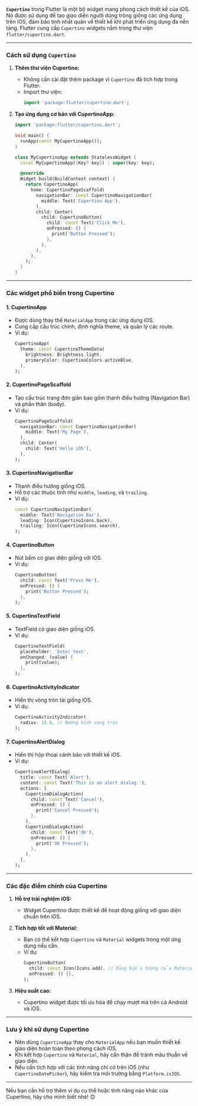 **`Cupertino`** trong Flutter là một bộ widget mang phong cách thiết kế của iOS. Nó được sử dụng để tạo giao diện người dùng trông giống các ứng dụng trên iOS, đảm bảo tính nhất quán về thiết kế khi phát triển ứng dụng đa nền tảng. Flutter cung cấp `Cupertino` widgets nằm trong thư viện `flutter/cupertino.dart`.

---

### **Cách sử dụng `Cupertino`**

1. **Thêm thư viện Cupertino:**
   - Không cần cài đặt thêm package vì `Cupertino` đã tích hợp trong Flutter.
   - Import thư viện:
     ```dart
     import 'package:flutter/cupertino.dart';
     ```

2. **Tạo ứng dụng cơ bản với CupertinoApp:**
   ```dart
   import 'package:flutter/cupertino.dart';

   void main() {
     runApp(const MyCupertinoApp());
   }

   class MyCupertinoApp extends StatelessWidget {
     const MyCupertinoApp({Key? key}) : super(key: key);

     @override
     Widget build(BuildContext context) {
       return CupertinoApp(
         home: CupertinoPageScaffold(
           navigationBar: const CupertinoNavigationBar(
             middle: Text('Cupertino App'),
           ),
           child: Center(
             child: CupertinoButton(
               child: const Text('Click Me'),
               onPressed: () {
                 print('Button Pressed');
               },
             ),
           ),
         ),
       );
     }
   }
   ```

---

### **Các widget phổ biến trong Cupertino**

#### 1. **CupertinoApp**
- Được dùng thay thế `MaterialApp` trong các ứng dụng iOS.
- Cung cấp cấu trúc chính, định nghĩa theme, và quản lý các route.
- Ví dụ:
  ```dart
  CupertinoApp(
    theme: const CupertinoThemeData(
      brightness: Brightness.light,
      primaryColor: CupertinoColors.activeBlue,
    ),
  );
  ```

#### 2. **CupertinoPageScaffold**
- Tạo cấu trúc trang đơn giản bao gồm thanh điều hướng (Navigation Bar) và phần thân (body).
- Ví dụ:
  ```dart
  CupertinoPageScaffold(
    navigationBar: const CupertinoNavigationBar(
      middle: Text('My Page'),
    ),
    child: Center(
      child: Text('Hello iOS'),
    ),
  );
  ```

#### 3. **CupertinoNavigationBar**
- Thanh điều hướng giống iOS.
- Hỗ trợ các thuộc tính như `middle`, `leading`, và `trailing`.
- Ví dụ:
  ```dart
  const CupertinoNavigationBar(
    middle: Text('Navigation Bar'),
    leading: Icon(CupertinoIcons.back),
    trailing: Icon(CupertinoIcons.search),
  );
  ```

#### 4. **CupertinoButton**
- Nút bấm có giao diện giống với iOS.
- Ví dụ:
  ```dart
  CupertinoButton(
    child: const Text('Press Me'),
    onPressed: () {
      print('Button Pressed');
    },
  );
  ```

#### 5. **CupertinoTextField**
- TextField có giao diện giống iOS.
- Ví dụ:
  ```dart
  CupertinoTextField(
    placeholder: 'Enter text',
    onChanged: (value) {
      print(value);
    },
  );
  ```

#### 6. **CupertinoActivityIndicator**
- Hiển thị vòng tròn tải giống iOS.
- Ví dụ:
  ```dart
  CupertinoActivityIndicator(
    radius: 15.0, // Đường kính vòng tròn
  );
  ```

#### 7. **CupertinoAlertDialog**
- Hiển thị hộp thoại cảnh báo với thiết kế iOS.
- Ví dụ:
  ```dart
  CupertinoAlertDialog(
    title: const Text('Alert'),
    content: const Text('This is an alert dialog.'),
    actions: [
      CupertinoDialogAction(
        child: const Text('Cancel'),
        onPressed: () {
          print('Cancel Pressed');
        },
      ),
      CupertinoDialogAction(
        child: const Text('OK'),
        onPressed: () {
          print('OK Pressed');
        },
      ),
    ],
  );
  ```

---

### **Các đặc điểm chính của Cupertino**

1. **Hỗ trợ trải nghiệm iOS:**
   - Widget Cupertino được thiết kế để hoạt động giống với giao diện chuẩn trên iOS.

2. **Tích hợp tốt với Material:**
   - Bạn có thể kết hợp `Cupertino` và `Material` widgets trong một ứng dụng nếu cần.
   - Ví dụ:
     ```dart
     CupertinoButton(
       child: const Icon(Icons.add), // Dùng biểu tượng của Material
       onPressed: () {},
     );
     ```

3. **Hiệu suất cao:**
   - Cupertino widget được tối ưu hóa để chạy mượt mà trên cả Android và iOS.

---

### **Lưu ý khi sử dụng Cupertino**
- Nên dùng `CupertinoApp` thay cho `MaterialApp` nếu bạn muốn thiết kế giao diện hoàn toàn theo phong cách iOS.
- Khi kết hợp `Cupertino` và `Material`, hãy cẩn thận để tránh mâu thuẫn về giao diện.
- Nếu cần tích hợp với các tính năng chỉ có trên iOS (như `CupertinoDatePicker`), hãy kiểm tra môi trường bằng `Platform.isIOS`.

---

Nếu bạn cần hỗ trợ thêm ví dụ cụ thể hoặc tính năng nào khác của Cupertino, hãy cho mình biết nhé! 😊
